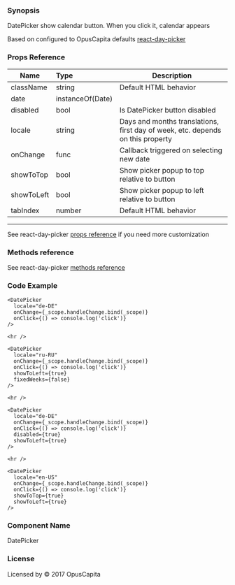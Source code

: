 ### Synopsis

DatePicker show calendar button. When you click it, calendar appears

Based on configured to OpusCapita defaults [react-day-picker](https://github.com/gpbl/react-day-picker)

### Props Reference

| Name                           | Type                    | Description                                                                    |
| ------------------------------ | :---------------------- | -----------------------------------------------------------                    |
| className                      | string                  | Default HTML behavior                                                          |
| date                           | instanceOf(Date)        |                                                                                |
| disabled                       | bool                    | Is DatePicker button disabled                                                  |
| locale                         | string                  | Days and months translations, first day of week, etc. depends on this property |
| onChange                       | func                    | Callback triggered on selecting new date                                       |
| showToTop                      | bool                    | Show picker popup to top relative to button                                    |
| showToLeft                     | bool                    | Show picker popup to left relative to button                                   |
| tabIndex                       | number                  | Default HTML behavior                                                          |

***

See react-day-picker [props reference](http://react-day-picker.js.org/APIProps.html) if you need more customization

### Methods reference

See react-day-picker [methods reference](http://react-day-picker.js.org/APIMethods.html)

### Code Example

```
<DatePicker 
  locale="de-DE"
  onChange={_scope.handleChange.bind(_scope)}
  onClick={() => console.log('click')}
/>

<hr />

<DatePicker
  locale="ru-RU"
  onChange={_scope.handleChange.bind(_scope)}
  onClick={() => console.log('click')}
  showToLeft={true}
  fixedWeeks={false}
/>

<hr />

<DatePicker 
  locale="de-DE"
  onChange={_scope.handleChange.bind(_scope)}
  onClick={() => console.log('click')}
  disabled={true}
  showToLeft={true}
/>

<hr />

<DatePicker
  locale="en-US"
  onChange={_scope.handleChange.bind(_scope)}
  onClick={() => console.log('click')}
  showToTop={true}
  showToLeft={true}
/>
```

### Component Name

DatePicker

### License

Licensed by © 2017 OpusCapita
